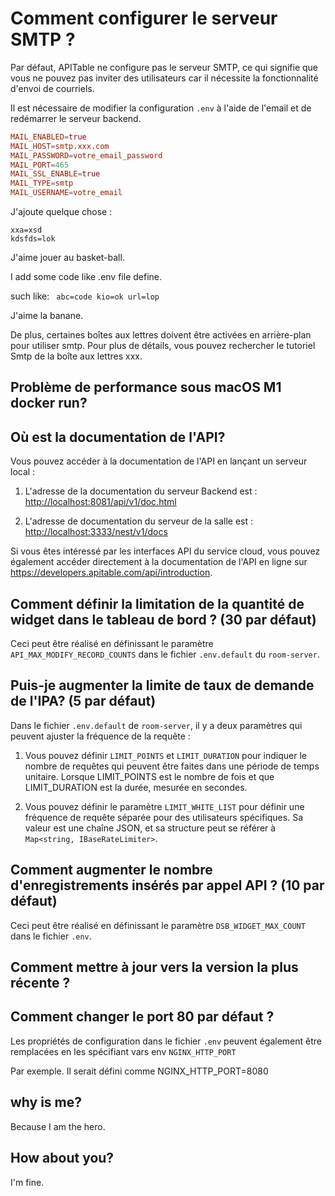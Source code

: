 # Comment configurer le serveur SMTP ?

Par défaut, APITable ne configure pas le serveur SMTP, ce qui signifie que vous ne pouvez pas inviter des utilisateurs car il nécessite la fonctionnalité d'envoi de courriels.

Il est nécessaire de modifier la configuration `.env` à l'aide de l'email et de redémarrer le serveur backend.

```conf
MAIL_ENABLED=true
MAIL_HOST=smtp.xxx.com
MAIL_PASSWORD=votre_email_password
MAIL_PORT=465
MAIL_SSL_ENABLE=true
MAIL_TYPE=smtp
MAIL_USERNAME=votre_email
```

J'ajoute quelque chose :

```
xxa=xsd
kdsfds=lok
```

J'aime jouer au basket-ball.

I add some code like .env file define.

such like: `
abc=code
kio=ok
url=lop`

J'aime la banane.

De plus, certaines boîtes aux lettres doivent être activées en arrière-plan pour utiliser smtp. Pour plus de détails, vous pouvez rechercher le tutoriel Smtp de la boîte aux lettres xxx.


## Problème de performance sous macOS M1 docker run?

## Où est la documentation de l'API?

Vous pouvez accéder à la documentation de l'API en lançant un serveur local :

1. L'adresse de la documentation du serveur Backend est : <http://localhost:8081/api/v1/doc.html>

2. L'adresse de documentation du serveur de la salle est : <http://localhost:3333/nest/v1/docs>

Si vous êtes intéressé par les interfaces API du service cloud, vous pouvez également accéder directement à la documentation de l'API en ligne sur <https://developers.apitable.com/api/introduction>.

## Comment définir la limitation de la quantité de widget dans le tableau de bord ? (30 par défaut)

Ceci peut être réalisé en définissant le paramètre `API_MAX_MODIFY_RECORD_COUNTS` dans le fichier `.env.default` du `room-server`.

## Puis-je augmenter la limite de taux de demande de l'IPA? (5 par défaut)

Dans le fichier `.env.default` de `room-server`, il y a deux paramètres qui peuvent ajuster la fréquence de la requête :

1. Vous pouvez définir `LIMIT_POINTS` et `LIMIT_DURATION` pour indiquer le nombre de requêtes qui peuvent être faites dans une période de temps unitaire. Lorsque LIMIT_POINTS est le nombre de fois et que LIMIT_DURATION est la durée, mesurée en secondes.

2. Vous pouvez définir le paramètre `LIMIT_WHITE_LIST` pour définir une fréquence de requête séparée pour des utilisateurs spécifiques. Sa valeur est une chaîne JSON, et sa structure peut se référer à `Map<string, IBaseRateLimiter>`.

## Comment augmenter le nombre d'enregistrements insérés par appel API ? (10 par défaut)

Ceci peut être réalisé en définissant le paramètre `DSB_WIDGET_MAX_COUNT` dans le fichier `.env`.


## Comment mettre à jour vers la version la plus récente ?


## Comment changer le port 80 par défaut ?

Les propriétés de configuration dans le fichier `.env` peuvent également être remplacées en les spécifiant vars env `NGINX_HTTP_PORT`

Par exemple. Il serait défini comme NGINX_HTTP_PORT=8080

## why is me?

Because I am the hero.

## How about you?

I'm fine.
